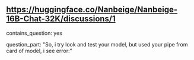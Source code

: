 ## https://huggingface.co/Nanbeige/Nanbeige-16B-Chat-32K/discussions/1

contains_question: yes

question_part: "So, i try look and test your model, but used your pipe from card of model, i see error:"